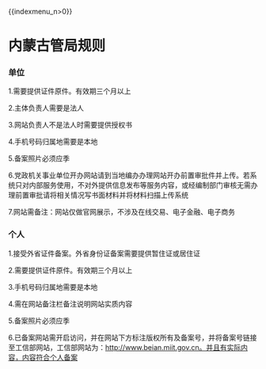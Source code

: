 {{indexmenu_n>0}}

# 内蒙古管局规则

### 单位

1.需要提供证件原件。有效期三个月以上                                                                                                              

2.主体负责人需要是法人                                                                                                                                               

3.网站负责人不是法人时需要提供授权书                                                                                                                                                                                                                                         

4.手机号码归属地需要是本地                                                                                                                                    

5.备案照片必须应季                                                                                     

6.党政机关事业单位开办网站请到当地编办办理网站开办前置审批件并上传。若系统只对内部服务使用，不对外提供信息发布等服务内容，或经编制部门审核无需办理前置审批请将相关情况写书面材料并将材料扫描上传系统                                                                 

7.网站需备注：网站仅做官网展示，不涉及在线交易、电子金融、电子商务

### 个人

1.接受外省证件备案。外省身份证备案需要提供暂住证或居住证                                                                                                              

2.需要提供证件原件。有效期三个月以上                                                                                                                        

3.手机号码归属地需要是本地                                                                                                           

4.需在网站备注栏备注说明网站实质内容                                                                                      

5.备案照片必须应季                                                                                              

6.已备案网站需开启访问，并在网站下方标注版权所有及备案号，并将备案号链接至工信部网站，工信部网站为：http://www.beian.miit.gov.cn。并且有实际内容，内容符合个人备案                                          